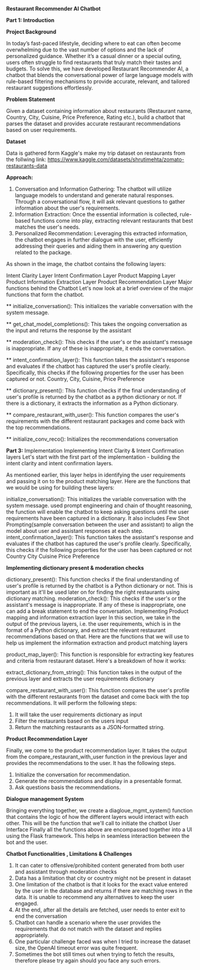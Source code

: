 **Restaurant Recommender AI Chatbot**

**Part 1: Introduction**

**Project Background**

In today’s fast-paced lifestyle, deciding where to eat can often become overwhelming due to the vast number of options and the lack of personalized guidance. Whether it’s a casual dinner or a special outing, users often struggle to find restaurants that truly match their tastes and budgets. To solve this, we have developed Restaurant Recommender AI, a chatbot that blends the conversational power of large language models with rule-based filtering mechanisms to provide accurate, relevant, and tailored restaurant suggestions effortlessly.

**Problem Statement**

Given a dataset containing information about restaurants (Restaurant name, Country, City, Cuisine, Price Preference, Rating etc.), build a chatbot that parses the dataset and provides accurate restaurant recommendations based on user requirements.

**Dataset**

Data is gathered form Kaggle's make my trip dataset on restaurants from the follwing link: https://www.kaggle.com/datasets/shrutimehta/zomato-restaurants-data

**Approach:**

1. Conversation and Information Gathering: The chatbot will utilize language models to understand and generate natural responses. Through a conversational flow, it will ask relevant questions to gather information about the user's requirements.
2. Information Extraction: Once the essential information is collected, rule-based functions come into play, extracting relevant restaurants that best matches the user's needs.
3. Personalized Recommendation: Leveraging this extracted information, the chatbot engages in further dialogue with the user, efficiently addressing their queries and aiding them in answering any question related to the package.

As shown in the image, the chatbot contains the following layers:

Intent Clarity Layer
Intent Confirmation Layer
Product Mapping Layer
Product Information Extraction Layer
Product Recommendation Layer
Major functions behind the Chatbot Let's now look at a brief overview of the major functions that form the chatbot.

** initialize_conversation(): This initializes the variable conversation with the system message.

** get_chat_model_completions(): This takes the ongoing conversation as the input and returns the response by the assistant

** moderation_check(): This checks if the user's or the assistant's message is inappropriate. If any of these is inappropriate, it ends the conversation.

** intent_confirmation_layer(): This function takes the assistant's response and evaluates if the chatbot has captured the user's profile clearly. Specifically, this checks if the following properties for the user has been captured or not. Country, City, Cuisine, Price Preference

** dictionary_present(): This function checks if the final understanding of user's profile is returned by the chatbot as a python dictionary or not. If there is a dictionary, it extracts the information as a Python dictionary.

** compare_restaurant_with_user(): This function compares the user's requirements with the different restaurant packages and come back with the top recommendations.

** initialize_conv_reco(): Initializes the recommendations conversation

**Part 3:** 
Implementation Implementing Intent Clarity & Intent Confirmation layers Let's start with the first part of the implementation - building the intent clarity and intent confirmation layers. 

As mentioned earlier, this layer helps in identifying the user requirements and passing it on to the product matching layer. Here are the functions that we would be using for building these layers:

initialize_conversation(): This initializes the variable conversation with the system message. used prompt engineering and chain of thought reasoning, the function will enable the chatbot to keep asking questions until the user requirements have been captured in a dictionary. It also includes Few Shot Prompting(sample conversation between the user and assistant) to align the model about user and assistant responses at each step.
intent_confirmation_layer(): This function takes the assistant's response and evaluates if the chatbot has captured the user's profile clearly. Specifically, this checks if the following properties for the user has been captured or not
Country
City
Cuisine
Price Preference

**Implementing dictionary present & moderation checks**

dictionary_present(): This function checks if the final understanding of user's profile is returned by the chatbot is a Python dictionary or not. This is important as it'll be used later on for finding the right restaurants using dictionary matching.
moderation_check(): This checks if the user's or the assistant's message is inappropriate. If any of these is inappropriate, one can add a break statement to end the conversation.
Implementing Product mapping and information extraction layer 
In this section, we take in the output of the previous layers, i.e. the user requirements, which is in the format of a Python dictionary, and extract the relevant restaurant recommendations based on that. Here are the functions that we will use to help us implement the information extraction and product matching layers

product_map_layer(): This function is responsible for extracting key features and criteria from restaurant dataset. Here's a breakdown of how it works:

extract_dictionary_from_string(): This function takes in the output of the previous layer and extracts the user requirements dictionary

compare_restaurant_with_user(): This function compares the user's profile with the different restaurants from the dataset and come back with the top recommendations. It will perform the following steps:

1. It will take the user requirements dictionary as input
2. Filter the restaurants based on the users input
3. Return the matching restaurants as a JSON-formatted string.
   
**Product Recommendation Layer**

Finally, we come to the product recommendation layer. It takes the output from the compare_restaurant_with_user function in the previous layer and provides the recommendations to the user. 
It has the following steps.

1. Initialize the conversation for recommendation.
2. Generate the recommendations and display in a presentable format.
3. Ask questions basis the recommendations.

**Dialogue management System**

Bringing everything together, we create a diagloue_mgmt_system() function that contains the logic of how the different layers would interact with each other. This will be the function that we'll call to initiate the chatbot User Interface Finally all the functions above are encompassed together into a UI using the Flask framework. This helps in seamless interaction between the bot and the user.

**Chatbot Functionalities , Limitations & Challenges**

1. It can cater to offensive/prohibited content generated from both user and assistant through moderation checks
2. Data has a limitation that city or country might not be present in dataset
3. One limitation of the chatbot is that it looks for the exact value entered by the user in the database and returns if there are matching rows in the data. It is unable to recommend any alternatives to keep the user engaged.
4. At the end, after all the details are fetched, user needs to enter exit to end the conversation
5. Chatbot can handle a scenario where the user provides the requirements that do not match with the dataset and replies appropriately.
6. One particular challenge faced was when I tried to increase the dataset size, the OpenAI timeout error was quite frequent. 
7. Sometimes the bot still times out when trying to fetch the results, therefore please try again should you face any such errors.



